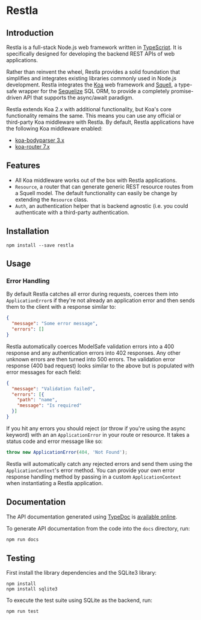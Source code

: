 # Restla

## Introduction

Restla is a full-stack Node.js web framework written in [TypeScript](http://typescript.org/). It is specifically
designed for developing the backend REST APIs of web applications.

Rather than reinvent the wheel, Restla provides a solid foundation that simplifies and integrates existing libraries
commonly used in Node.js development. Restla integrates the [Koa](http://koajs.com/) web framework and
[Squell](https://github.com/creativecuriositystudio/squell), a type-safe wrapper for the [Sequelize](http://docs.sequelizejs.com/en/latest/)
SQL ORM, to provide a completely promise-driven API that supports the async/await paradigm.

Restla extends Koa 2.x with additional functionality, but Koa's core functionality remains the same.
This means you can use any official or third-party Koa middleware with Restla. By default, Restla applications
have the following Koa middleware enabled:

* [koa-bodyparser 3.x](https://github.com/koajs/bodyparser)
* [koa-router 7.x](https://github.com/koajs/bodyparser)

## Features

* All Koa middleware works out of the box with Restla applications.
* `Resource`, a router that can generate generic REST resource routes from a Squell model.
  The default functionality can easily be change by extending the `Resource` class.
* `Auth`, an authentication helper that is backend agnostic (i.e. you could authenticate
  with a third-party authentication.

## Installation

```
npm install --save restla
```

## Usage

### Error Handling

By default Restla catches all error during requests, coerces them
into `ApplicationError`s if they're not already an application error
and then sends them to the client with a response similar to:

```json
{
  "message": "Some error message",
  "errors": []
}
```

Restla automatically coerces ModelSafe validation errors into a 400 response
and any authentication errors into 402 responses. Any other unknown errors
are then turned into 500 errors. The validation error response (400 bad request)
looks similar to the above but is populated with error messages for each field:

```json
{
  "message": "Validation failed",
  "errors": [{
    "path": "name",
    "message": "Is required"
  }]
}
```

If you hit any errors you should reject (or throw if you're using the async keyword) with an an `ApplicationError`
in your route or resource. It takes a status code and error message like so:

```typescript
throw new ApplicationError(404, 'Not Found');
```

Restla will automatically catch any rejected errors and send them using the `ApplicationContext`'s error method.
You can provide your own error response handling method by passing in a custom `ApplicationContext` when instantiating
a Restla application.

## Documentation

The API documentation generated using [TypeDoc](https://github.com/TypeStrong/typedoc)
is [available online](http://creativecuriosity.github.io/restla).

To generate API documentation from the code into the `docs` directory, run:

```sh
npm run docs
```

## Testing

First install the library dependencies and the SQLite3 library:

```
npm install
npm install sqlite3
```

To execute the test suite using SQLite as the backend, run:

```
npm run test
```
